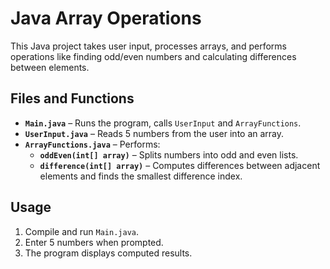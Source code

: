 # **Java Array Operations**  

This Java project takes user input, processes arrays, and performs operations like finding odd/even numbers and calculating differences between elements.  

## **Files and Functions**  
- **`Main.java`** – Runs the program, calls `UserInput` and `ArrayFunctions`.  
- **`UserInput.java`** – Reads 5 numbers from the user into an array.  
- **`ArrayFunctions.java`** – Performs:  
  - **`oddEven(int[] array)`** – Splits numbers into odd and even lists.  
  - **`difference(int[] array)`** – Computes differences between adjacent elements and finds the smallest difference index.  

## **Usage**  
1. Compile and run `Main.java`.  
2. Enter 5 numbers when prompted.  
3. The program displays computed results.  
